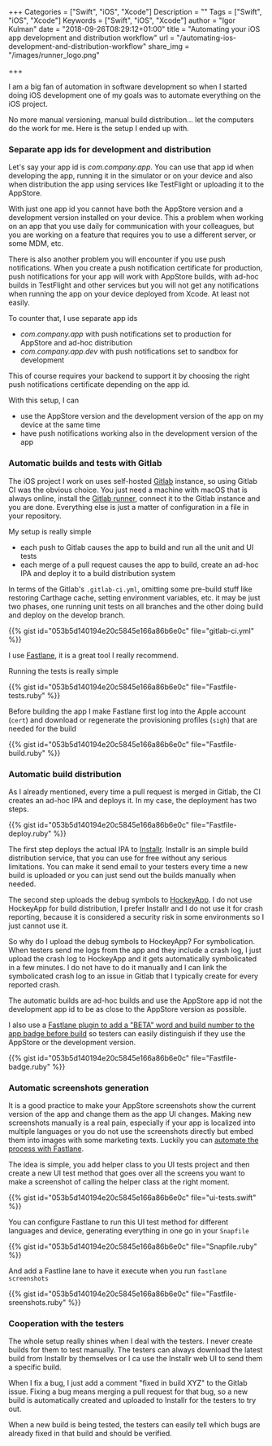 +++
Categories = ["Swift", "iOS", "Xcode"]
Description = ""
Tags = ["Swift", "iOS", "Xcode"]
Keywords = ["Swift", "iOS", "Xcode"]
author = "Igor Kulman"
date = "2018-09-26T08:29:12+01:00"
title = "Automating your iOS app development and distribution workflow"
url = "/automating-ios-development-and-distribution-workflow"
share_img = "/images/runner_logo.png"

+++

I am a big fan of automation in software development so when I started doing iOS development one of my goals was to automate everything on the iOS project. 

No more manual versioning, manual build distribution... let the computers do the work for me. Here is the setup I ended up with. 

### Separate app ids for development and distribution

Let's say your app id is *com.company.app*. You can use that app id when developing the app, running it in the simulator or on your device and also when distribution the app using services like TestFlight or uploading it to the AppStore.

With just one app id you cannot have both the AppStore version and a development version installed on your device. This a problem when working on an app that you use daily for communication with your colleagues, but you are working on a feature that requires you to use a different server, or some MDM, etc.

There is also another problem you will encounter if you use push notifications. When you create a push notification certificate for production, push notifications for your app will work with AppStore builds, with ad-hoc builds in TestFlight and other services but you will not get any notifications when running the app on your device deployed from Xcode. At least not easily.

To counter that, I use separate app ids

* *com.company.app* with push notifications set to production for AppStore and ad-hoc distribution
* *com.company.app.dev* with push notifications set to sandbox for development

This of course requires your backend to support it by choosing the right push notifications certificate depending on the app id.

With this setup, I can

* use the AppStore version and the development version of the app on my device at the same time
* have push notifications working also in the development version of the app

### Automatic builds and tests with Gitlab

The iOS project I work on uses self-hosted [Gitlab](https://gitlab.com/) instance, so using Gitlab CI was the obvious choice. You just need a machine with macOS that is always online, install the [Gitlab runner](https://docs.gitlab.com/runner/), connect it to the Gitlab instance and you are done. Everything else is just a matter of configuration in a file in your repository. 

<!--more-->

My setup is really simple

* each push to Gitlab causes the app to build and run all the unit and UI tests
* each merge of a pull request causes the app to build, create an ad-hoc IPA and deploy it to a build distribution system

In terms of the Gitlab's `.gitlab-ci.yml`, omitting some pre-build stuff like restoring Carthage cache, setting environment variables, etc. it may be just two phases, one running unit tests on all branches and the other doing build and deploy on the develop branch.

{{% gist id="053b5d140194e20c5845e166a86b6e0c" file="gitlab-ci.yml" %}}

I use [Fastlane](https://fastlane.tools/), it is a great tool I really recommend. 

Running the tests is really simple

{{% gist id="053b5d140194e20c5845e166a86b6e0c" file="Fastfile-tests.ruby" %}}

Before building the app I make Fastlane first log into the Apple account (`cert`) and download or regenerate the provisioning profiles (`sigh`) that are needed for the build

{{% gist id="053b5d140194e20c5845e166a86b6e0c" file="Fastfile-build.ruby" %}}

### Automatic build distribution

As I already mentioned, every time a pull request is merged in Gitlab, the CI creates an ad-hoc IPA and deploys it. In my case, the deployment has two steps. 

{{% gist id="053b5d140194e20c5845e166a86b6e0c" file="Fastfile-deploy.ruby" %}}

The first step deploys the actual IPA to [Installr](http://installrapp.com/). Installr is an simple build distribution service, that you can use for free without any serious limitations. You can make it send email to your testers every time a new build is uploaded or you can just send out the builds manually when needed.

The second step uploads the debug symbols to [HockeyApp](https://www.hockeyapp.net/). I do not use HockeyApp for build distribution, I prefer Installr and I do not use it for crash reporting, because it is considered a security risk in some environments so I just cannot use it. 

So why do I upload the debug symbols to HockeyApp? For symbolication. When testers send me logs from the app and they include a crash log, I just upload the crash log to HockeyApp and it gets automatically symbolicated in a few minutes. I do not have to do it manually and I can link the symbolicated crash log to an issue in Gitlab that I typically create for every reported crash. 

The automatic builds are ad-hoc builds and use the AppStore app id not the development app id to be as close to the AppStore version as possible.

I also use a [Fastlane plugin to add a "BETA" word and build number to the app badge before build](https://github.com/HazAT/badge) so testers can easily distinguish if they use the AppStore or the development version. 

{{% gist id="053b5d140194e20c5845e166a86b6e0c" file="Fastfile-badge.ruby" %}}

### Automatic screenshots generation

It is a good practice to make your AppStore screenshots show the current version of the app and change them as the app UI changes. Making new screenshots manually is a real pain, especially if your app is localized into multiple languages or you do not use the screenshots directly but embed them into images with some marketing texts. Luckily you can [automate the process with Fastlane](https://docs.fastlane.tools/getting-started/ios/screenshots/).

The idea is simple, you add helper class to you UI tests project and then create a new UI test method that goes over all the screens you want to make a screenshot of calling the helper class at the right moment. 

{{% gist id="053b5d140194e20c5845e166a86b6e0c" file="ui-tests.swift" %}}

You can configure Fastlane to run this UI test method for different languages and device, generating everything in one go in your `Snapfile`

{{% gist id="053b5d140194e20c5845e166a86b6e0c" file="Snapfile.ruby" %}}

And add a Fastline lane to have it execute when you run `fastlane screenshots`

{{% gist id="053b5d140194e20c5845e166a86b6e0c" file="Fastfile-sreenshots.ruby" %}}

### Cooperation with the testers

The whole setup really shines when I deal with the testers. I never create builds for them to test manually. The testers can always download the latest build from Installr by themselves or I ca use the Installr web UI to send them a specific build.

When I fix a bug, I just add a comment "fixed in build XYZ" to the Gitlab issue. Fixing a bug means merging a pull request for that bug, so a new build is automatically created and uploaded to Installr for the testers to try out.

When a new build is being tested, the testers can easily tell which bugs are already fixed in that build and should be verified.